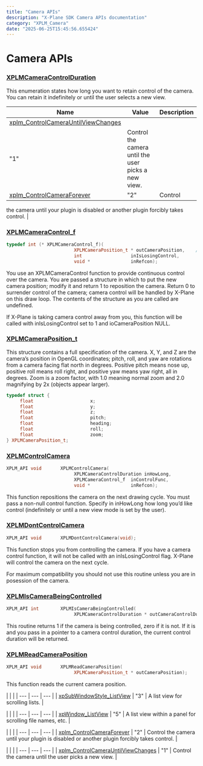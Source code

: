 ```yaml
---
title: "Camera APIs"
description: "X-Plane SDK Camera APIs documentation"
category: "XPLM_Camera"
date: "2025-06-25T15:45:56.655424"
---
```


# Camera APIs

### [XPLMCameraControlDuration](/sdk/XPLMCameraControlDuration/)

This enumeration states how long you want to retain control of the camera. You
can retain it indefinitely or until the user selects a new view.

| Name | Value | Description |
| --- | --- | --- |
| [xplm_ControlCameraUntilViewChanges](/sdk/xplm_ControlCameraUntilViewChanges/)
| "1" | Control the camera until the user picks a new view. |
| [xplm_ControlCameraForever](/sdk/xplm_ControlCameraForever/) | "2" | Control
the camera until your plugin is disabled or another plugin forcibly takes
control. |

### [XPLMCameraControl_f](/sdk/XPLMCameraControl_f/)

```cpp
typedef int (* XPLMCameraControl_f)(
                         XPLMCameraPosition_t * outCameraPosition,    /* Can be NULL */
                         int                  inIsLosingControl,
                         void *               inRefcon);

```

You use an XPLMCameraControl function to provide continuous control over the
camera. You are passed a structure in which to put the new camera position;
modify it and return 1 to reposition the camera. Return 0 to surrender control
of the camera; camera control will be handled by X-Plane on this draw loop. The
contents of the structure as you are called are undefined.

If X-Plane is taking camera control away from you, this function will be called
with inIsLosingControl set to 1 and ioCameraPosition NULL.

### [XPLMCameraPosition_t](/sdk/XPLMCameraPosition_t/)

This structure contains a full specification of the camera. X, Y, and Z are the
camera’s position in OpenGL coordinates; pitch, roll, and yaw are rotations from
a camera facing flat north in degrees. Positive pitch means nose up, positive
roll means roll right, and positive yaw means yaw right, all in degrees. Zoom is
a zoom factor, with 1.0 meaning normal zoom and 2.0 magnifying by 2x (objects
appear larger).

```cpp
typedef struct {
     float                     x;
     float                     y;
     float                     z;
     float                     pitch;
     float                     heading;
     float                     roll;
     float                     zoom;
} XPLMCameraPosition_t;
```

### [XPLMControlCamera](/sdk/XPLMControlCamera/)

```cpp
XPLM_API void       XPLMControlCamera(
                         XPLMCameraControlDuration inHowLong,
                         XPLMCameraControl_f  inControlFunc,
                         void *               inRefcon);

```

This function repositions the camera on the next drawing cycle. You must pass a
non-null control function. Specify in inHowLong how long you’d like control
(indefinitely or until a new view mode is set by the user).

### [XPLMDontControlCamera](/sdk/XPLMDontControlCamera/)

```cpp
XPLM_API void       XPLMDontControlCamera(void);

```

This function stops you from controlling the camera. If you have a camera
control function, it will not be called with an inIsLosingControl flag. X-Plane
will control the camera on the next cycle.

For maximum compatibility you should not use this routine unless you are in
posession of the camera.

### [XPLMIsCameraBeingControlled](/sdk/XPLMIsCameraBeingControlled/)

```cpp
XPLM_API int        XPLMIsCameraBeingControlled(
                         XPLMCameraControlDuration * outCameraControlDuration);    /* Can be NULL */

```

This routine returns 1 if the camera is being controlled, zero if it is not. If
it is and you pass in a pointer to a camera control duration, the current
control duration will be returned.

### [XPLMReadCameraPosition](/sdk/XPLMReadCameraPosition/)

```cpp
XPLM_API void       XPLMReadCameraPosition(
                         XPLMCameraPosition_t * outCameraPosition);

```

This function reads the current camera position.

| |  |
| --- | --- | --- |
| [xpSubWindowStyle_ListView](/sdk/xpSubWindowStyle_ListView/) | "3" | A list view for scrolling lists. |

| |  |
| --- | --- | --- |
| [xpWindow_ListView](/sdk/xpWindow_ListView/) | "5" | A list view within a panel for scrolling file names, etc. |

| |  |
| --- | --- | --- |
| [xplm_ControlCameraForever](/sdk/xplm_ControlCameraForever/) | "2" | Control the camera until your plugin is disabled or another plugin forcibly takes control. |

| |  |
| --- | --- | --- |
| [xplm_ControlCameraUntilViewChanges](/sdk/xplm_ControlCameraUntilViewChanges/) | "1" | Control the camera until the user picks a new view. |

